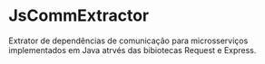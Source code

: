# JsCommExtractor
Extrator de dependências de comunicação para microsserviços implementados em Java atrvés das bibiotecas Request e Express.
